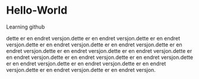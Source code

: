 # Hello-World
Learning github


dette er en endret versjon.dette er en endret versjon.dette er en endret versjon.dette er en endret versjon.dette er en endret versjon.dette er en endret versjon.dette er en endret versjon.dette er en endret versjon.dette er en endret versjon.dette er en endret versjon.dette er en endret versjon.dette er en endret versjon.dette er en endret versjon.dette er en endret versjon.dette er en endret versjon.dette er en endret versjon.
